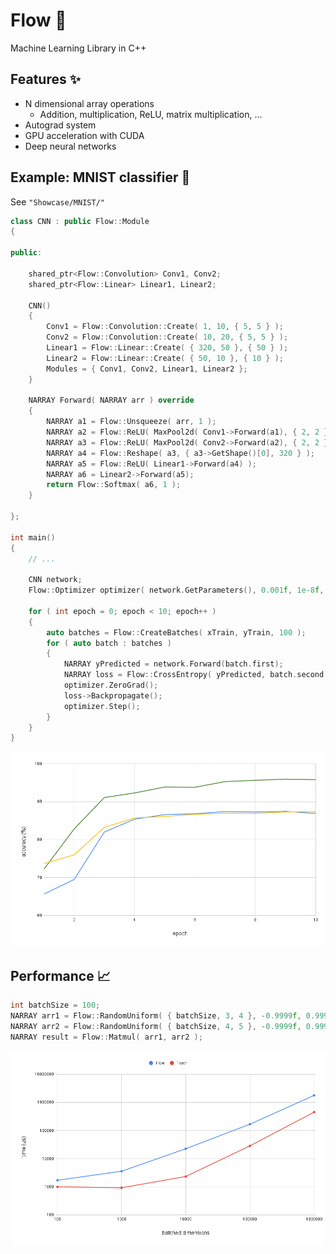 # Flow 🌊
Machine Learning Library in C++
## Features ✨
- N dimensional array operations
  - Addition, multiplication, ReLU, matrix multiplication, ...
- Autograd system
- GPU acceleration with CUDA
- Deep neural networks
## Example: MNIST classifier 🔢
See ```"Showcase/MNIST/"```<br>
```cpp
class CNN : public Flow::Module
{

public:

    shared_ptr<Flow::Convolution> Conv1, Conv2;
    shared_ptr<Flow::Linear> Linear1, Linear2;

    CNN()
    {
        Conv1 = Flow::Convolution::Create( 1, 10, { 5, 5 } );
        Conv2 = Flow::Convolution::Create( 10, 20, { 5, 5 } );
        Linear1 = Flow::Linear::Create( { 320, 50 }, { 50 } );
        Linear2 = Flow::Linear::Create( { 50, 10 }, { 10 } );
        Modules = { Conv1, Conv2, Linear1, Linear2 };
    }

    NARRAY Forward( NARRAY arr ) override
    {
        NARRAY a1 = Flow::Unsqueeze( arr, 1 );
        NARRAY a2 = Flow::ReLU( MaxPool2d( Conv1->Forward(a1), { 2, 2 } ) );
        NARRAY a3 = Flow::ReLU( MaxPool2d( Conv2->Forward(a2), { 2, 2 } ) );
        NARRAY a4 = Flow::Reshape( a3, { a3->GetShape()[0], 320 } );
        NARRAY a5 = Flow::ReLU( Linear1->Forward(a4) );
        NARRAY a6 = Linear2->Forward(a5);
        return Flow::Softmax( a6, 1 );
    }

};

int main()
{
    // ...

    CNN network;
    Flow::Optimizer optimizer( network.GetParameters(), 0.001f, 1e-8f, 0.0f );

    for ( int epoch = 0; epoch < 10; epoch++ )
    {
        auto batches = Flow::CreateBatches( xTrain, yTrain, 100 );
        for ( auto batch : batches )
        {
            NARRAY yPredicted = network.Forward(batch.first);
            NARRAY loss = Flow::CrossEntropy( yPredicted, batch.second );
            optimizer.ZeroGrad();
            loss->Backpropagate();
            optimizer.Step();
        }
    }
}
```
<img src="chart1.png" />

## Performance 📈
```cpp
int batchSize = 100;
NARRAY arr1 = Flow::RandomUniform( { batchSize, 3, 4 }, -0.9999f, 0.9999f );
NARRAY arr2 = Flow::RandomUniform( { batchSize, 4, 5 }, -0.9999f, 0.9999f );
NARRAY result = Flow::Matmul( arr1, arr2 );
```
<img src="chart2.png" />
